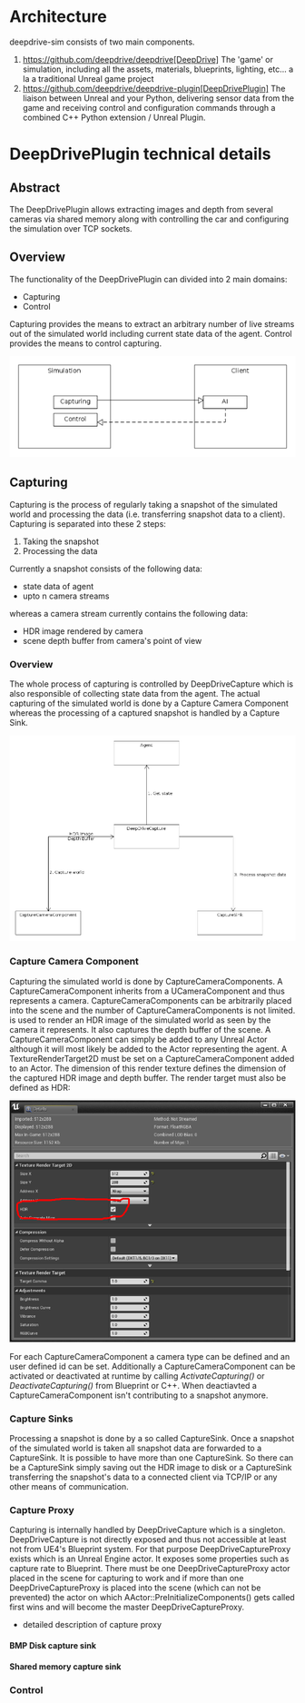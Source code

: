 # Architecture

deepdrive-sim consists of two main components.

1. https://github.com/deepdrive/deepdrive[DeepDrive] The 'game' or simulation, including all the assets, materials, blueprints, lighting, etc... a la a traditional Unreal game project
2. https://github.com/deepdrive/deepdrive-plugin[DeepDrivePlugin] The liaison between Unreal and your Python, delivering sensor data from the game and receiving control and configuration commands through a combined C++ Python extension / Unreal Plugin.

# DeepDrivePlugin technical details

## Abstract

The DeepDrivePlugin allows extracting images and depth from several cameras via shared memory along with controlling the car and configuring the simulation over TCP sockets.

## Overview

The functionality of the DeepDrivePlugin can divided into 2 main domains:

 - Capturing
 - Control

Capturing provides the means to extract an arbitrary number of live streams out of the simulated world including current state data of the agent.
Control provides the means to control capturing.

![Overview](/docs/images/DeepDrive_Overview.png)


## Capturing

Capturing is the process of regularly taking a snapshot of the simulated world and processing the data (i.e. transferring snapshot data to a client). Capturing is separated into these 2 steps:

1. Taking the snapshot
2. Processing the data

Currently a snapshot consists of the following data:

- state data of agent
- upto n camera streams

whereas a camera stream currently contains the following data:

- HDR image rendered by camera
- scene depth buffer from camera's point of view

### Overview

The whole process of capturing is controlled by DeepDriveCapture which is also responsible of collecting state data from the agent. The actual capturing of the simulated world is done by a Capture Camera Component whereas the processing of a captured snapshot is handled by a Capture Sink.

![Overview](/docs/images/DeepDrive_Capturing_Overview.png)


### Capture Camera Component

Capturing the simulated world is done by CaptureCameraComponents. A CaptureCameraComponent inherits from a UCameraComponent and thus represents a camera. CaptureCameraComponents can be arbitrarily placed into the scene and the number of CaptureCameraComponents is not limited. is used to render an HDR image of the simulated world as seen by the camera it represents. It also captures the depth buffer of the scene. A CaptureCameraComponent can simply be added to any Unreal Actor although it will most likely be added to the Actor representing the agent. A TextureRenderTarget2D must be set on a CaptureCameraComponent added to an Actor. The dimension of this render texture defines the dimension of the captured HDR image and depth buffer. The render target must also be defined as HDR:


![Overview](/docs/images/Screenshot_RenderTarget.png)


For each CaptureCameraComponent a camera type can be defined and an user defined id can be set. Additionally a CaptureCameraComponent can be activated or deactivated at runtime by calling _ActivateCapturing()_ or _DeactivateCapturing()_  from Blueprint or C++. When deactiavted a CaptureCameraComponent isn't contributing to a snapshot anymore.

### Capture Sinks

Processing a snapshot is done by a so called CaptureSink. Once a snapshot of the simulated world is taken all snapshot data are forwarded to a CaptureSink. It is possible to have more than one CaptureSink. So there can be a CaptureSink simply saving out the HDR image to disk or a CaptureSink transferring the snapshot's data to a connected client via TCP/IP or any other means of communication.
	
### Capture Proxy

Capturing is internally handled by DeepDriveCapture which is a singleton. DeepDriveCapture is not directly exposed and thus not accessible at least not from UE4's Blueprint system. For that purpose DeepDriveCaptureProxy exists which is an Unreal Engine actor. It exposes some properties such as capture rate to Blueprint. There must be one DeepDriveCaptureProxy actor placed in the scene for capturing to work and if more than one DeepDriveCaptureProxy is placed into the scene (which can not be prevented) the actor on which AActor::PreInitializeComponents() gets called first wins and will become the master DeepDriveCaptureProxy. 

- detailed description of capture proxy


#### BMP Disk capture sink

#### Shared memory capture sink


### Control


